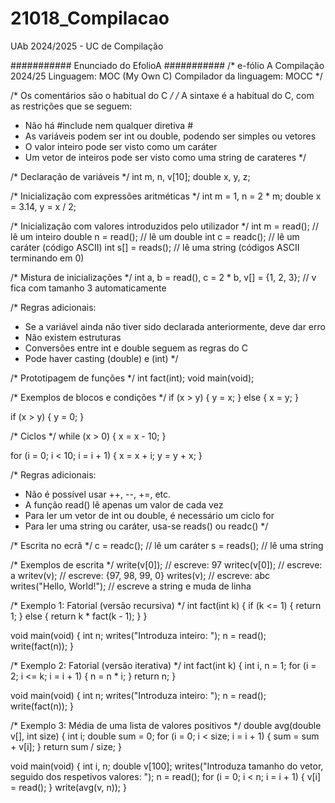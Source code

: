 # 21018_Compilacao
UAb 2024/2025 - UC de Compilação

########### Enunciado do EfolioA ###########
/* e-fólio A
   Compilação 2024/25
   Linguagem: MOC (My Own C)
   Compilador da linguagem: MOCC
*/

/* Os comentários são o habitual do C */
/* A sintaxe é a habitual do C, com as restrições que se seguem:
   - Não há #include nem qualquer diretiva #
   - As variáveis podem ser int ou double, podendo ser simples ou vetores
   - O valor inteiro pode ser visto como um caráter
   - Um vetor de inteiros pode ser visto como uma string de carateres
*/

/* Declaração de variáveis */
int m, n, v[10];
double x, y, z;

/* Inicialização com expressões aritméticas */
int m = 1, n = 2 * m;
double x = 3.14, y = x / 2;

/* Inicialização com valores introduzidos pelo utilizador */
int m = read();       // lê um inteiro
double n = read();    // lê um double
int c = readc();      // lê um caráter (código ASCII)
int s[] = reads();    // lê uma string (códigos ASCII terminando em 0)

/* Mistura de inicializações */
int a, b = read(), c = 2 * b, v[] = {1, 2, 3}; // v fica com tamanho 3 automaticamente

/* Regras adicionais:
   - Se a variável ainda não tiver sido declarada anteriormente, deve dar erro
   - Não existem estruturas
   - Conversões entre int e double seguem as regras do C
   - Pode haver casting (double) e (int)
*/

/* Prototipagem de funções */
int fact(int);
void main(void);

/* Exemplos de blocos e condições */
if (x > y) {
    y = x;
} else {
    x = y;
}

if (x > y) {
    y = 0;
}

/* Ciclos */
while (x > 0) {
    x = x - 10;
}

for (i = 0; i < 10; i = i + 1) {
    x = x + i;
    y = y + x;
}

/* Regras adicionais:
   - Não é possível usar ++, --, +=, etc.
   - A função read() lê apenas um valor de cada vez
   - Para ler um vetor de int ou double, é necessário um ciclo for
   - Para ler uma string ou caráter, usa-se reads() ou readc()
*/

/* Escrita no ecrã */
c = readc();  // lê um caráter
s = reads();  // lê uma string

/* Exemplos de escrita */
write(v[0]);      // escreve: 97
writec(v[0]);     // escreve: a
writev(v);        // escreve: {97, 98, 99, 0}
writes(v);        // escreve: abc
writes("Hello, World!"); // escreve a string e muda de linha

/* Exemplo 1: Fatorial (versão recursiva) */
int fact(int k) {
    if (k <= 1) {
        return 1;
    } else {
        return k * fact(k - 1);
    }
}

void main(void) {
    int n;
    writes("Introduza inteiro: ");
    n = read();
    write(fact(n));
}

/* Exemplo 2: Fatorial (versão iterativa) */
int fact(int k) {
    int i, n = 1;
    for (i = 2; i <= k; i = i + 1) {
        n = n * i;
    }
    return n;
}

void main(void) {
    int n;
    writes("Introduza inteiro: ");
    n = read();
    write(fact(n));
}

/* Exemplo 3: Média de uma lista de valores positivos */
double avg(double v[], int size) {
    int i;
    double sum = 0;
    for (i = 0; i < size; i = i + 1) {
        sum = sum + v[i];
    }
    return sum / size;
}

void main(void) {
    int i, n;
    double v[100];
    writes("Introduza tamanho do vetor, seguido dos respetivos valores: ");
    n = read();
    for (i = 0; i < n; i = i + 1) {
        v[i] = read();
    }
    write(avg(v, n));
}